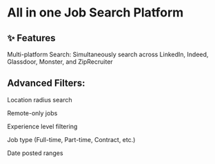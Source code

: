# All in one Job Search Platform
## ✨ Features
Multi-platform Search: Simultaneously search across LinkedIn, Indeed, Glassdoor, Monster, and ZipRecruiter
## Advanced Filters:

Location radius search

Remote-only jobs

Experience level filtering

Job type (Full-time, Part-time, Contract, etc.)

Date posted ranges